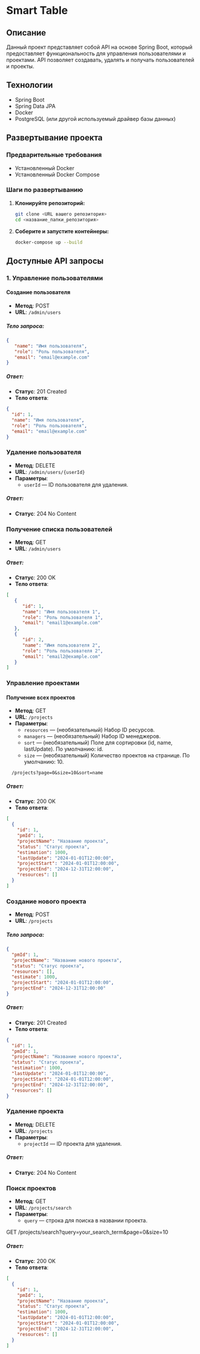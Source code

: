 # Smart Table

## Описание

Данный проект представляет собой API на основе Spring Boot, который предоставляет функциональность для управления пользователями и проектами. API позволяет создавать, удалять и получать пользователей и проекты.

## Технологии

- Spring Boot
- Spring Data JPA
- Docker
- PostgreSQL (или другой используемый драйвер базы данных)

## Развертывание проекта

### Предварительные требования

- Установленный Docker
- Установленный Docker Compose

### Шаги по развертыванию

1. **Клонируйте репозиторий:**
   ```bash
   git clone <URL вашего репозитория>
   cd <название_папки_репозитория>
2. **Соберите и запустите контейнеры:**

    ```bash
    docker-compose up --build

## Доступные API запросы

### 1. Управление пользователями

#### Создание пользователя

- **Метод**: POST
- **URL**: `/admin/users`

##### Тело запроса:
   ```json
   {
      "name": "Имя пользователя",
      "role": "Роль пользователя",
      "email": "email@example.com"
   }
```
##### Ответ:
- **Статус**: 201 Created
- **Тело ответа**:
```json
{
  "id": 1,
  "name": "Имя пользователя",
  "role": "Роль пользователя",
  "email": "email@example.com"
}
```
### Удаление пользователя

- **Метод**: DELETE
- **URL**: `/admin/users/{userId}`
- **Параметры**:
   - `userId` — ID пользователя для удаления.

##### Ответ:
- **Статус**: 204 No Content

### Получение списка пользователей

- **Метод**: GET
- **URL**: `/admin/users`

##### Ответ:
- **Статус**: 200 OK
- **Тело ответа**:
```json
[
   {
      "id": 1,
      "name": "Имя пользователя 1",
      "role": "Роль пользователя 1",
      "email": "email1@example.com"
   },
   {
      "id": 2,
      "name": "Имя пользователя 2",
      "role": "Роль пользователя 2",
      "email": "email2@example.com"
   }
]
```
### Управление проектами

#### Получение всех проектов

- **Метод**: GET
- **URL**: `/projects`
- **Параметры**:
   - `resources` — (необязательный) Набор ID ресурсов.
   - `managers` — (необязательный) Набор ID менеджеров.
   - `sort` — (необязательный) Поле для сортировки (id, name, lastUpdate). По умолчанию: id.
   - `size` — (необязательный) Количество проектов на странице. По умолчанию: 10.
   
  
```  /projects?page=0&size=10&sort=name```

##### Ответ:
- **Статус**: 200 OK
- **Тело ответа**:
```json
[
  {
    "id": 1,
    "pmId": 1,
    "projectName": "Название проекта",
    "status": "Статус проекта",
    "estimation": 1000,
    "lastUpdate": "2024-01-01T12:00:00",
    "projectStart": "2024-01-01T12:00:00",
    "projectEnd": "2024-12-31T12:00:00",
    "resources": []
  }
]
```
### Создание нового проекта

- **Метод**: POST
- **URL**: `/projects`

##### Тело запроса:
```json
{
  "pmId": 1,
  "projectName": "Название нового проекта",
  "status": "Статус проекта",
  "resources": [],
  "estimate": 1000,
  "projectStart": "2024-01-01T12:00:00",
  "projectEnd": "2024-12-31T12:00:00"
}
```
##### Ответ:
- **Статус**: 201 Created
- **Тело ответа**:
```json
{
  "id": 1,
  "pmId": 1,
  "projectName": "Название нового проекта",
  "status": "Статус проекта",
  "estimation": 1000,
  "lastUpdate": "2024-01-01T12:00:00",
  "projectStart": "2024-01-01T12:00:00",
  "projectEnd": "2024-12-31T12:00:00",
  "resources": []
}
```
### Удаление проекта

- **Метод**: DELETE
- **URL**: `/projects`
- **Параметры**:
    - `projectId` — ID проекта для удаления.

##### Ответ:
- **Статус**: 204 No Content

### Поиск проектов

- **Метод**: GET
- **URL**: `/projects/search`
- **Параметры**:
    - `query` — строка для поиска в названии проекта.

GET /projects/search?query=your_search_term&page=0&size=10


##### Ответ:
- **Статус**: 200 OK
- **Тело ответа**:
```json
[
  {
    "id": 1,
    "pmId": 1,
    "projectName": "Название проекта",
    "status": "Статус проекта",
    "estimation": 1000,
    "lastUpdate": "2024-01-01T12:00:00",
    "projectStart": "2024-01-01T12:00:00",
    "projectEnd": "2024-12-31T12:00:00",
    "resources": []
  }
]
